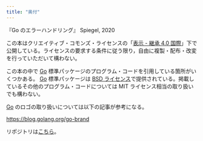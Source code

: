 ```yaml
---
title: "奥付"
---
```


『Go のエラーハンドリング』
Spiegel, 2020

この本はクリエイティブ・コモンズ・ライセンスの「[表示 - 継承 4.0 国際](https://creativecommons.org/licenses/by-sa/4.0/deed.ja "Creative Commons — 表示 - 継承 4.0 国際 — CC BY-SA 4.0")」下で公開している。ライセンスの要求する条件に従う限り，自由に複製・配布・改変を行っていただいて構わない。

この本の中で [Go] 標準パッケージのプログラム・コードを引用している箇所がいくつかある。 [Go] 標準パッケージは [BSD ライセンス](https://golang.org/LICENSE "LICENSE - The Go Programming Language")で提供されている。掲載しているその他のプログラム・コードについては MIT ライセンス相当の取り扱いでも構わない。

[Go] のロゴの取り扱いについては以下の記事が参考になる。

https://blog.golang.org/go-brand

リポジトリは[こちら](https://github.com/spiegel-im-spiegel/zenn-docs/tree/main/books/error-handling-in-golang)。

[Go]: https://golang.org/ "The Go Programming Language"
<!-- eof -->
